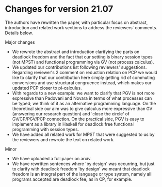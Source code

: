 # Changes for version 21.07

The authors have rewritten the paper, with particular focus on abstract, introduction and related work sections to address the reviewers' comments. Details below.

Major changes

- We rewrote the abstract and introduction clarifying the parts on deadlock freedom and the fact that our setting is binary session types (not MPST) and functional programming via GV (not process calculus).
- We updated our contributions list following reviewers' suggestions. Regarding reviewer's 2 comment on reduction relation on PCP we would like to clarify that our contribution here simply getting rid of commuting conversions and use structural congruence instead, which makes our updated PCP closer to pi-calculus.
- With regards to a new example: we want to clarify that PGV is not more expressive than Padovani and Novara in terms of what processes can be typed; we think of it as an alternative programming language. On the theoretical side our aim was to give calculus more expressive than GV (answering our research question) and 'close the circle' of GV/CP/PGV/PCP connection. On the practical side, PGV is easy to implement as a library in Haskell for deadlock free functional programming with session types.
- We have added all related work for MPST that were suggested to us by the reviewers and rewrote the text on related work.


Minor

- We have uploaded a full paper on arxiv.
- We have rewritten sentences where 'by design' was occurring, but just to clarify with deadlock freedom 'by design' we meant that deadlock freedom is an integral part of the language or type system, namely all programs accepted are deadlock fee, as in CP, for example.